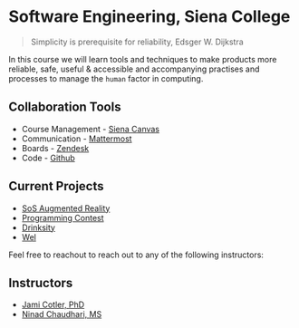 # Software Engineering, Siena College
> Simplicity is prerequisite for reliability, Edsger W. Dijkstra


In this course we will learn tools and techniques to make products more reliable, safe, useful & accessible and accompanying practises and processes to manage the `human` factor in computing.

## Collaboration Tools
- Course Management - [Siena Canvas](https://canvas.siena.edu)
- Communication - [Mattermost](https://mm.csis410.com)
- Boards - [Zendesk](https://zendesk.com)
- Code - [Github](https://github.com/SienaCollegeSoftwareEngineering/)
## Current Projects
- [SoS Augmented Reality](https://github.com/SienaCollegeSoftwareEngineering/SoS_Augmented_Reality)
- [Programming Contest](https://github.com/SienaCollegeSoftwareEngineering/ProgrammingContest)
- [Drinksity](https://github.com/SienaCollegeSoftwareEngineering/Drinksity)
- [Wel](https://github.com/SienaCollegeSoftwareEngineering/wel_web)

Feel free to reachout to reach out to any of the following instructors:
## Instructors
- [Jami Cotler, PhD](https://csis410.com/jami)
- [Ninad Chaudhari, MS](https://nchaudhari.com)
